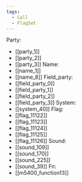 ```yaml
---
tags:
  - Call
  - FlagSet
---
```

Party:
- [[party_1]]
- [[party_2]]
- [[party_3]]
Name:
- [[name_1]]
- [[name_8]]
Field_party:
- [[field_party_0]]
- [[field_party_1]]
- [[field_party_2]]
- [[field_party_3]]
System:
- [[system_40]]
Flag:
- [[flag_11122]]
- [[flag_11123]]
- [[flag_11124]]
- [[flag_11125]]
- [[flag_11126]]
Sound:
- [[sound_109]]
- [[sound_170]]
- [[sound_225]]
- [[sound_39]]
Fn:
- [[m5400_function13]]
